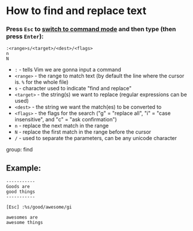 # How to find and replace text

### Press `Esc` to [switch to command mode](/vim/how-to-switch-to-command-mode) and then type (then press `Enter`):

```text
:<range>s/<target>/<dest>/<flags>
n
N
```

- ``:`` - tells Vim we are gonna input a command
- ``<range>`` - the range to match text (by default the line where the cursor is. ``%`` for the whole file)
- ```s``` - character used to indicate "find and replace"
- ``<target>`` - the string(s) we want to replace (regular expressions can be used)
- ``<dest>`` - the string we want the match(es) to be converted to
- ``<flags>`` - the flags for the search ("g" = "replace all", "i" = "case insensitive", and "c" = "ask confirmation")
- ```n``` - replace the next match in the range
- ```N``` - replace the first match in the range before the cursor
- ```/``` - used to separate the parameters, can be any unicode character

group: find

## Example: 
```text
-----------
Goods are
good things
-----------

[Esc] :%s/good/awesome/gi

```
```
awesomes are
awesome things
```

